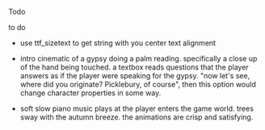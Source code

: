 Todo

to do

* use ttf_sizetext to get string with you center text alignment

* intro cinematic of a gypsy doing a palm reading. specifically a close up of the hand being touched. a textbox reads questions that the player answers as if the player were speaking for the gypsy. "now let's see, where did you originate? Picklebury, of course", then this option would change character properties in some way.

* soft slow piano music plays at the player enters the game world. trees sway with the autumn breeze. the animations are crisp and satisfying.
